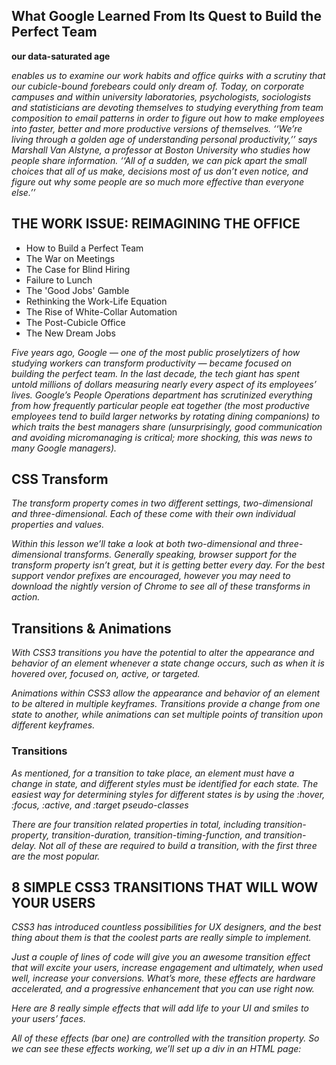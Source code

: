## What Google Learned From Its Quest to Build the Perfect Team

 **our data-saturated age**

 *enables us to examine our work habits and office quirks with a scrutiny that our cubicle-bound forebears could only dream of. Today, on corporate campuses and within university laboratories, psychologists, sociologists and statisticians are devoting themselves to studying everything from team composition to email patterns in order to figure out how to make employees into faster, better and more productive versions of themselves. ‘‘We’re living through a golden age of understanding personal productivity,’’ says Marshall Van Alstyne, a professor at Boston University who studies how people share information. ‘‘All of a sudden, we can pick apart the small choices that all of us make, decisions most of us don’t even notice, and figure out why some people are so much more effective than everyone else.’’*


 ## THE WORK ISSUE: REIMAGINING THE OFFICE

 - How to Build a Perfect Team
 - The War on Meetings
 - The Case for Blind Hiring
 - Failure to Lunch
 - The 'Good Jobs' Gamble
 - Rethinking the Work-Life Equation
 - The Rise of White-Collar Automation
 - The Post-Cubicle Office
 - The New Dream Jobs



 *Five years ago, Google — one of the most public proselytizers of how studying workers can transform productivity — became focused on building the perfect team. In the last decade, the tech giant has spent untold millions of dollars measuring nearly every aspect of its employees’ lives. Google’s People Operations department has scrutinized everything from how frequently particular people eat together (the most productive employees tend to build larger networks by rotating dining companions) to which traits the best managers share (unsurprisingly, good communication and avoiding micromanaging is critical; more shocking, this was news to many Google managers).*



## CSS Transform 


*The transform property comes in two different settings, two-dimensional and three-dimensional. Each of these come with their own individual properties and values.*

*Within this lesson we’ll take a look at both two-dimensional and three-dimensional transforms. Generally speaking, browser support for the transform property isn’t great, but it is getting better every day. For the best support vendor prefixes are encouraged, however you may need to download the nightly version of Chrome to see all of these transforms in action.*

## Transitions & Animations
 

 *With CSS3 transitions you have the potential to alter the appearance and behavior of an element whenever a state change occurs, such as when it is hovered over, focused on, active, or targeted.*

*Animations within CSS3 allow the appearance and behavior of an element to be altered in multiple keyframes. Transitions provide a change from one state to another, while animations can set multiple points of transition upon different keyframes.*


### Transitions 

*As mentioned, for a transition to take place, an element must have a change in state, and different styles must be identified for each state. The easiest way for determining styles for different states is by using the :hover, :focus, :active, and :target pseudo-classes*


*There are four transition related properties in total, including transition-property, transition-duration, transition-timing-function, and transition-delay. Not all of these are required to build a transition, with the first three are the most popular.*


## 8 SIMPLE CSS3 TRANSITIONS THAT WILL WOW YOUR USERS

*CSS3 has introduced countless possibilities for UX designers, and the best thing about them is that the coolest parts are really simple to implement.*

*Just a couple of lines of code will give you an awesome transition effect that will excite your users, increase engagement and ultimately, when used well, increase your conversions. What’s more, these effects are hardware accelerated, and a progressive enhancement that you can use right now.*

*Here are 8 really simple effects that will add life to your UI and smiles to your users’ faces.*

*All of these effects (bar one) are controlled with the transition property. So we can see these effects working, we’ll set up a div in an HTML page:*
